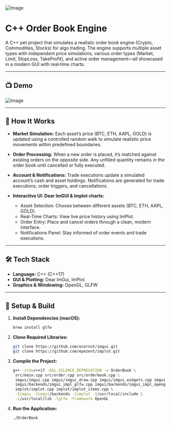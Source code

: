 ![Image](https://github.com/user-attachments/assets/14f4884e-1cd5-439c-a67f-a05a71ca4691)

# C++ Order Book Engine

A C++ pet project that simulates a realistic order book engine (Crypto, Commodities, Stocks) for algo trading. The engine supports multiple asset types with independent price simulations, various order types (Market, Limit, StopLoss, TakeProfit), and active order management—all showcased in a modern GUI with real‑time charts.

---

## 📺 Demo
![Image](https://github.com/user-attachments/assets/8f18b1b9-9447-49e8-afe2-45fead63bd54)

---

## 📌 How It Works
- **Market Simulation:**
  Each asset’s price (BTC, ETH, AAPL, GOLD) is updated using a controlled random walk to simulate realistic price movements within predefined boundaries.

- **Order Processing:**
  When a new order is placed, it’s matched against existing orders on the opposite side. Any unfilled quantity remains in the order book until cancelled or fully executed.

- **Account & Notifications:**
Trade executions update a simulated account’s cash and asset holdings. Notifications are generated for trade executions, order triggers, and cancellations.

- **Interactive UI: Dear ImGUI & Implot charts:**

  - Asset Selection: Choose between different assets (BTC, ETH, AAPL, GOLD).
  - Real-Time Charts: View live price history using ImPlot.
  - Order Entry: Place and cancel orders through a clean, modern interface.
  - Notifications Panel: Stay informed of order events and trade executions.

---

## 🛠️ Tech Stack

- **Language:** C++ (C++17)
- **GUI & Plotting:** Dear ImGui, ImPlot
- **Graphics & Windowing:** OpenGL, GLFW

---

## 🔧 Setup & Build

1. **Install Dependencies (macOS):**
   ```bash
   brew install glfw
   ```
2. **Clone Required Libraries:**
   ```bash
   git clone https://github.com/ocornut/imgui.git
   git clone https://github.com/epezent/implot.git
   ```
3. **Compile the Project:**
   ```bash
   g++ -std=c++17 -DGL_SILENCE_DEPRECATION -o OrderBook \
    src/main.cpp src/order.cpp src/orderbook.cpp \
    imgui/imgui.cpp imgui/imgui_draw.cpp imgui/imgui_widgets.cpp imgui/imgui_tables.cpp \
    imgui/backends/imgui_impl_glfw.cpp imgui/backends/imgui_impl_opengl3.cpp \
    implot/implot.cpp implot/implot_items.cpp \
    -Iimgui -Iimgui/backends -Iimplot -I/usr/local/include \
    -L/usr/local/lib -lglfw -framework OpenGL
   ```
4. **Run the Application:**
   ```bash
   ./OrderBook
   ```
